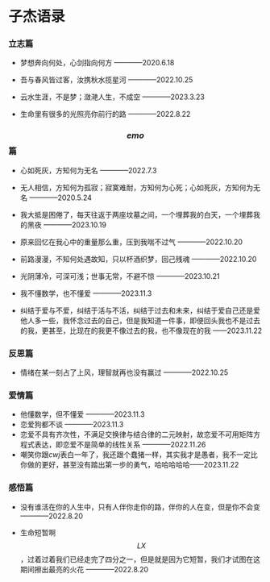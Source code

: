 # 子杰语录

### 立志篇

- 梦想奔向何处，心剑指向何方 ————2020.6.18

- 吾与春风皆过客，汝携秋水揽星河 ————2022.10.25

- 云水生涯，不是梦；潋滟人生，不成空 ————2023.3.23

- 生命里有很多的光照亮你前行的路 ————2022.8.22

### $$emo$$篇

- 心如死灰，方知何为无名 ————2022.7.3

- 无人相信，方知何为孤寂；寂寞难耐，方知何为心死；心如死灰，方知何为无名 ————2020.5.24

- 我大抵是困倦了，每天往返于两座坟墓之间，一个埋葬我的白天，一个埋葬我的黑夜 ————2023.10.19

- 原来回忆在我心中的重量那么重，压到我喘不过气 ————2022.10.20

- 前路漫漫，不知何处遇故知，只以杯酒织梦，回己残魂 ————2022.10.20

- 光阴薄冷，可深可浅；世事无常，不避不惊 ————2023.10.21

- 我不懂数学，也不懂爱 ————2023.11.3
- 纠结于爱与不爱，纠结于活与不活，纠结于过去和未来，纠结于爱自己还是爱他人多一些，我怀念过去的自己，但是我知道一件事，即便回头我也不是过去的我，更甚至，比现在的我更不像过去的我，也不像现在的我 ——2023.11.22



### 反思篇

- 情绪在某一刻占了上风，理智就再也没有赢过 ————2022.10.25

### 爱情篇

- 他懂数学，但不懂爱 ————2023.11.3
- 恋爱狗都不谈 ————2023.11.3
- 恋爱不具有齐次性，不满足交换律与结合律的二元映射，故恋爱不可用矩阵方程式表达，即恋爱不是简单的线性关系 ————2022.11.26
- 嘲笑你跟$cwj$表白一年了，我还跟个蠢猪一样，其实我才是愚者，我不一定比你做的更好，甚至没有踏出第一步的勇气，哈哈哈哈哈——2023.11.22

### 感悟篇

- 没有谁活在你的人生中，只有人伴你走你的路，伴你的人在变，但是你不会变 ————2022.8.20

- 生命短暂啊$$LX$$，过着过着我们已经走完了四分之一，但是就是因为它短暂，我们才试图在这期间擦出最亮的火花 ————2022.8.20

